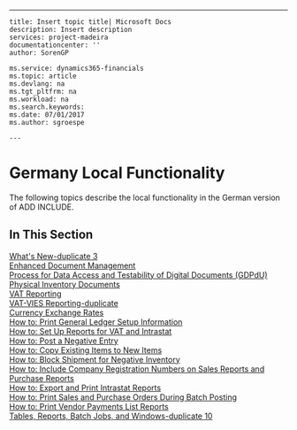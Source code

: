 ---
    title: Insert topic title| Microsoft Docs
    description: Insert description
    services: project-madeira
    documentationcenter: ''
    author: SorenGP

    ms.service: dynamics365-financials
    ms.topic: article
    ms.devlang: na
    ms.tgt_pltfrm: na
    ms.workload: na
    ms.search.keywords:
    ms.date: 07/01/2017
    ms.author: sgroespe

    ---
# Germany Local Functionality
The following topics describe the local functionality in the German version of ADD INCLUDE<!--[!INCLUDE[navnow](../../ApplicationDesign/includes/navnow_md.md)]-->.  
  
## In This Section  
 [What's New\-duplicate 3](../../LocalFunctionalityForMicrosoftDynamicsNav2016/Germany/what-s-new-duplicate-3.md)  
  [Enhanced Document Management](../../LocalFunctionalityForMicrosoftDynamicsNav2016/Austria/enhanced-document-management.md)  
  [Process for Data Access and Testability of Digital Documents \(GDPdU\)](../../LocalFunctionalityForMicrosoftDynamicsNav2016/Germany/process-for-data-access-and-testability-of-digital-documents-gdpdu-.md)  
  [Physical Inventory Documents](../../LocalFunctionalityForMicrosoftDynamicsNav2016/Germany/physical-inventory-documents.md)  
  [VAT Reporting](../../LocalFunctionalityForMicrosoftDynamicsNav2016/Austria/vat-reporting.md)  
  [VAT\-VIES Reporting\-duplicate](../../LocalFunctionalityForMicrosoftDynamicsNav2016/Austria/vat-vies-reporting-duplicate.md)  
  [Currency Exchange Rates](../../LocalFunctionalityForMicrosoftDynamicsNav2016/Germany/currency-exchange-rates.md)  
  [How to: Print General Ledger Setup Information](../../LocalFunctionalityForMicrosoftDynamicsNav2016/Austria/how-to-print-general-ledger-setup-information.md)  
  [How to: Set Up Reports for VAT and Intrastat](../../LocalFunctionalityForMicrosoftDynamicsNav2016/Germany/how-to-set-up-reports-for-vat-and-intrastat.md)  
  [How to: Post a Negative Entry](../../LocalFunctionalityForMicrosoftDynamicsNav2016/Germany/how-to-post-a-negative-entry.md)  
  [How to: Copy Existing Items to New Items](../../LocalFunctionalityForMicrosoftDynamicsNav2016/Austria/how-to-copy-existing-items-to-new-items.md)  
  [How to: Block Shipment for Negative Inventory](../../LocalFunctionalityForMicrosoftDynamicsNav2016/Austria/how-to-block-shipment-for-negative-inventory.md)  
  [How to: Include Company Registration Numbers on Sales Reports and Purchase Reports](../../LocalFunctionalityForMicrosoftDynamicsNav2016/Germany/how-to-include-company-registration-numbers-on-sales-reports-and-purchase-reports.md)  
  [How to: Export and Print Intrastat Reports](../../LocalFunctionalityForMicrosoftDynamicsNav2016/Germany/how-to-export-and-print-intrastat-reports.md)  
  [How to: Print Sales and Purchase Orders During Batch Posting](../../LocalFunctionalityForMicrosoftDynamicsNav2016/Austria/how-to-print-sales-and-purchase-orders-during-batch-posting.md)  
  [How to: Print Vendor Payments List Reports](../../LocalFunctionalityForMicrosoftDynamicsNav2016/Austria/how-to-print-vendor-payments-list-reports.md)  
  [Tables, Reports, Batch Jobs, and Windows\-duplicate 10](../../LocalFunctionalityForMicrosoftDynamicsNav2016/Austria/tables-reports-batch-jobs-and-windows-duplicate-10.md)
